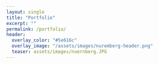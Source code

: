 ```yaml
---
layout: single
title: "Portfolio"
excerpt: ""
permalink: /portfolio/
header:
  overlay_color: "#5e616c"
  overlay_image: "/assets/images/nuremberg-header.png"
  teaser: assets/images/nuernberg.JPG
---
```

